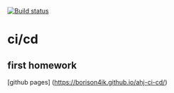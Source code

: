 [![Build status](https://ci.appveyor.com/api/projects/status/899r5lepamp2y2vh/branch/main?svg=true)](https://ci.appveyor.com/project/borison4ik/ahj-ci-cd/branch/main)

# ci/cd

## first homework

[github pages] (https://borison4ik.github.io/ahj-ci-cd/)